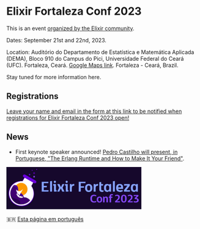 # Elixir Fortaleza Conf 2023

This is an event [organized by the Elixir community](https://elixiremfoco.github.io/elixirfortaleza/organizacao).

Dates: September 21st and 22nd, 2023.

Location: Auditório do Departamento de Estatística e Matemática Aplicada (DEMA), Bloco 910 do Campus do Pici, Universidade Federal do Ceará (UFC). Fortaleza, Ceará. [Google Maps link](https://maps.app.goo.gl/NaYqoxgS12xayjAq8). Fortaleza - Ceará, Brazil.

Stay tuned for more information here.

## Registrations

[Leave your name and email in the form at this link to be notified when registrations for Elixir Fortaleza Conf 2023 open!](https://docs.google.com/forms/d/e/1FAIpQLScQ1b-9Yr7i4FAdo9JRg4m9L2Oj5HJs8aXfYEIRN8dEByi95g/viewform?usp=sf_link)

## News



- First keynote speaker announced! [Pedro Castilho will present, in Portuguese,  "The Erlang Runtime and How to Make It Your Friend"](https://twitter.com/elixiremfoco/status/1691131521175076865?s=20). 



<img src="./images/ArteCharleno.jpeg" width="70%">


🇧🇷 [Esta página em português](http://elixiremfoco.github.io/elixirfortaleza/)


